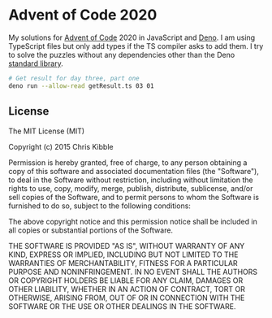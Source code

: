 # Advent of Code 2020

My solutions for [Advent of Code](http://adventofcode.com/) 2020 in JavaScript and [Deno](https://deno.land/). I am using TypeScript files but only add types if the TS compiler asks to add them. I try to solve the puzzles without any dependencies other than the Deno [standard library](https://deno.land/std/).

```sh
# Get result for day three, part one
deno run --allow-read getResult.ts 03 01
```

## License
The MIT License (MIT)

Copyright (c) 2015 Chris Kibble

Permission is hereby granted, free of charge, to any person obtaining a copy of this software and associated documentation files (the "Software"), to deal in the Software without restriction, including without limitation the rights to use, copy, modify, merge, publish, distribute, sublicense, and/or sell copies of the Software, and to permit persons to whom the Software is furnished to do so, subject to the following conditions:

The above copyright notice and this permission notice shall be included in all copies or substantial portions of the Software.

THE SOFTWARE IS PROVIDED "AS IS", WITHOUT WARRANTY OF ANY KIND, EXPRESS OR IMPLIED, INCLUDING BUT NOT LIMITED TO THE WARRANTIES OF MERCHANTABILITY, FITNESS FOR A PARTICULAR PURPOSE AND NONINFRINGEMENT. IN NO EVENT SHALL THE AUTHORS OR COPYRIGHT HOLDERS BE LIABLE FOR ANY CLAIM, DAMAGES OR OTHER LIABILITY, WHETHER IN AN ACTION OF CONTRACT, TORT OR OTHERWISE, ARISING FROM, OUT OF OR IN CONNECTION WITH THE SOFTWARE OR THE USE OR OTHER DEALINGS IN THE SOFTWARE.
